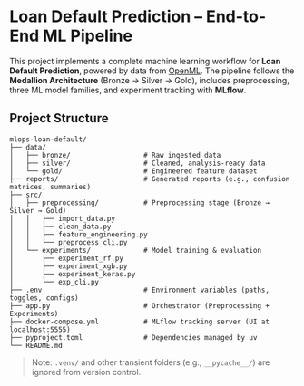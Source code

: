 # **Loan Default Prediction – End-to-End ML Pipeline**

This project implements a complete machine learning workflow for **Loan Default Prediction**, powered by data from [OpenML](https://www.openml.org/d/45021).
The pipeline follows the **Medallion Architecture** (Bronze → Silver → Gold), includes preprocessing, three ML model families, and experiment tracking with **MLflow**.


## **Project Structure**

```
mlops-loan-default/
├── data/
│   ├── bronze/                  # Raw ingested data
│   ├── silver/                  # Cleaned, analysis-ready data
│   └── gold/                    # Engineered feature dataset
├── reports/                     # Generated reports (e.g., confusion matrices, summaries)
├── src/
│   ├── preprocessing/           # Preprocessing stage (Bronze → Silver → Gold)
│   │   ├── import_data.py
│   │   ├── clean_data.py
│   │   ├── feature_engineering.py
│   │   └── preprocess_cli.py
│   └── experiments/             # Model training & evaluation
│       ├── experiment_rf.py
│       ├── experiment_xgb.py
│       ├── experiment_keras.py
│       └── exp_cli.py
├── .env                         # Environment variables (paths, toggles, configs)
├── app.py                       # Orchestrator (Preprocessing + Experiments)
├── docker-compose.yml           # MLflow tracking server (UI at localhost:5555)
├── pyproject.toml               # Dependencies managed by uv
└── README.md
```

> Note: `.venv/` and other transient folders (e.g., `__pycache__/`) are ignored from version control.
